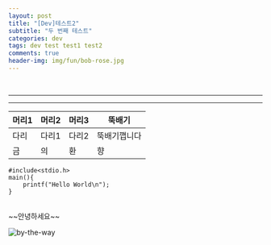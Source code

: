 ```yaml
---
layout: post
title: "[Dev]테스트2"
subtitle: "두 번째 테스트"
categories: dev
tags: dev test test1 test2
comments: true
header-img: img/fun/bob-rose.jpg
---
```

<br>

***********************************************
---

| 머리1 | 머리2 | 머리3 | 뚝배기
| ---- | ---- | ---- | ----
| 다리 | 다리1 | 다리2 | 뚝배기깹니다
| 금 | 의 | 환 | 향

```
#include<stdio.h>
main(){
    printf("Hello World\n");
}
```
<br>
~~안녕하세요~~
<br>

![by-the-way](https://user-images.githubusercontent.com/61962673/90094893-1cf03e80-dd6a-11ea-9623-64c80727f677.png)

